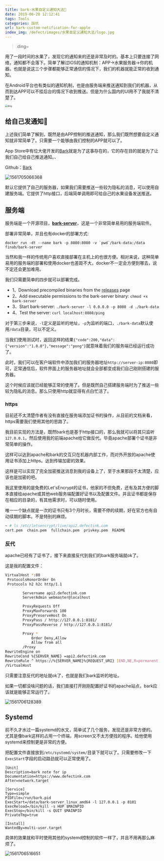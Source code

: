 ```yaml
---
title: bark-水果自定义通知大法🍎
date: 2019-06-28 12:12:41
tags: Tools
categories: 踩坑
url: bark-custom-notification-for-apple
index_img: /defect/images/水果自定义通知大法/logo.jpg
---
```


> ding~

用了一段时间的水果了，发现它的通知来的还是非常及时的。基本上只要连接了网络，通知都不会落下。简单了解过IOS的通知机制：APP→水果服务器→你的机器。也就是说这三个步骤都能够正常通信的情况下，我们的机器就能正常的收到通知。

在Android平台也有类似的通知机制，也是由服务端来推送通知到我们的机器，从而到达APP可以不挂后台的情况下收到推送。但是为什么国内的UI用不了我就不清楚了。

<img src="https://support.apple.com/library/content/dam/edam/applecare/images/zh_CN/iOS/ios12-iphone-x-notification-screen-animation.gif" alt="ding" style="zoom:50%;" />

## 给自己发通知🐾

上述我们简单了解到，既然是由APP控制的推送通知，那么我们既然想要自定义通知就非常简单了。只需要一个能够由我们控制的APP就可以了。

App Store中有位大佬开发的[Bark](https://apps.apple.com/cn/app/bark-给你的手机发推送/id1403753865)就是为了这事存在的，它的存在目的就是为了让我们自己给自己推送通知。、

Github：[Bark](https://github.com/Finb/Bark)

![1561705066368](images/水果自定义通知大法/1561705066368.png)

默认它提供了自己的服务器，如果我们需要推送一些较为隐私的消息，可以使用自建服务端。它提供了http接口，后端简单调用即可给自己的水果设备发送推送。

## 服务端

服务端是一个开源项目，[**bark-server**](https://github.com/Finb/bark-server)，这是一个非常简单易用的服务端软件。

部署非常简单，并且也有docker的部署方式:

```
docker run -dt --name bark -p 8080:8080 -v `pwd`/bark-data:/data finab/bark-server
```

当然和我一样的传统用户喜欢直接部署在主机上的也很方便。相对来说，这种简单易用的服务端的部署和使用docker也差距不大，docker不一定会方便到哪去，说不定还会更加难用。

我们只需要简单的四步就可以部署完成。

- 1、Download precompiled binaries from the [releases](https://github.com/Finb/bark-server/releases) page
- 2、Add executable permissions to the bark-server binary: `chmod +x bark-server`
- 3、Start bark-server: `./bark-server -l 0.0.0.0 -p 8080 -d ./bark-data`
- 4、Test the server: `curl localhost:8080/ping`

对于第三步来说，`-l`定义是监听的地址，`-p`为监听的端口，`./bark-data`默认使用`/data`目录，可以不定义。

当我们使用测试时，返回这样的结果`{"code":200,"data":{"version":"1.0.0"},"message":"pong"}`就意味着我们的服务端已经运行成功了。

此时，我们可以在客户端软件中添加我们的服务器地址`http://server-ip:8080`即可，正常通信后，软件界面上的服务器地址就会全部都变成我们自己刚刚搭建的服务器。

这个时候应该就已经能够正常的使用了。但是既然自己搭建服务端时为了推送一些较为隐私的消息。那么只使用http就显得有点白忙活了。

### https

目前还不太清楚作者有没有直接在服务端添加证书的操作，从目前的文档来看，https需要我们使用其他的思路了。

我目前实现的方法是，既然bark也是基于http接口的，那么我就可以将其只监听`127.0.0.1`，然后使用我的前端apache给它做反代。毕竟apache部署个证书是非常简单的操作。

这样可以达到apache和bark的交互只在机器内部工作，而对外开放的apache使用证书添加上https。达到传输加密的效果。

这样是可以实现了完全加密推送消息到我的设备上了，至于水果那段不太清楚，应该也是加密的吧。

我这里使用的是免费的Let'sEncrypt的证书，他家的不但免费，还有及其方便的脚本直接给apache或其他web服务端配置好证书以及配置文件。并且证书都是保存在相应的目录的，有其他需求时，可以随时使用。

唯一一个缺点就是一次的证书只有3个月时长，需要不停的续期，好在官方也有自动续期的脚本。不是特别的麻烦。

```bash
~ # ls /etc/letsencrypt/live/api2.defectink.com                                           
cert.pem  chain.pem  fullchain.pem  privkey.pem  README
```

### 反代

apache已经有了证书了，接下来直接反代到我们的bark服务端就ok了。

这是我的配置文件：

```bash
VirtualHost *:80
 ProtocolsHonorOrder On
 Protocols h2 h2c http/1.1

        Servername api2.defectink.com
        ServerAdmin webmaster@localhost

        ProxyRequests Off
        ProxyMaxForwards 100
        ProxyPreserveHost On
        ProxyPass / http://127.0.0.1:8181/
        ProxyPassReverse / http://127.0.0.1:8181/

        Proxy *
            Order Deny,Allow
            Allow from all
        /Proxy
RewriteEngine on
RewriteCond %{SERVER_NAME} =api2.defectink.com
RewriteRule ^ https://%{SERVER_NAME}%{REQUEST_URI} [END,NE,R=permanent]
/VirtualHost
```

只需要注意反代的地址就ok了，也就是我们bark监听的地址。

如果一切都没啥问题的话，我们直接打开刚刚配置好证书的apache站点，bark应该就是能够正常运行了。

![1561706128389](images/水果自定义通知大法/1561706128389.png)

## Systemd

前不久才水过一篇systemd的水文，简单试了几个服务，发现还是非常方便的。尤其是像bark这样的占用一个终端，用screen又不太方便找的程序。给他使用systemd来控制更是非常的方便。

把配置文件直接放到`/etc/systemd/system/`目录下就可以了。只需要修改一下`ExecStart`字段的启动路劲就可以正常使用了。

```
[Unit]
Description=bark note for ip
Documentation=https://www.defectink.com
After=network.target

[Service]
Type=simple
PIDFile=/run/bark.pid
ExecStart=/data/bark-server_linux_amd64 -l 127.0.0.1 -p 8181
ExecReload=/bin/kill -s HUP $MAINPID
ExecStop=/bin/kill -s QUIT $MAINPID
PrivateTmp=true

[Install]
WantedBy=multi-user.target
```

具体的效果就和平时使用其他的systemd控制的软件一样了，并且不用再那么麻烦了。

![1561706516651](images/水果自定义通知大法/1561706516651.png)